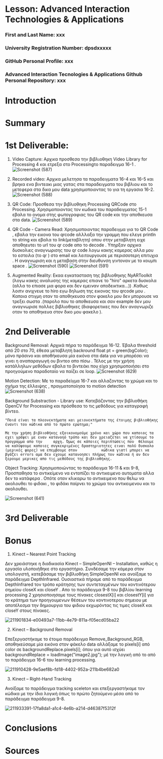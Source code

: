 # Lesson: Advanced Interaction Technologies & Applications

### First and Last Name: xxx
### University Registration Number: dpsdxxxxx
### GitHub Personal Profile: xxx
### Advanced Interaction Tecnologies & Applications Github Personal Repository: xxx

# Introduction

# Summary


# 1st Deliverable:
  1. Video Capture:
    Αρχικα προσθεσα την βιβλιοθηκη Video Library for Processing 4 και  ετρεξα στο Processingτο παραδειγμα 16-1 .
   ![Screenshot (587)](https://user-images.githubusercontent.com/117392255/200139514-c999adb5-32b6-497f-860d-716c92cc8fa2.png)

   
  2. Recorded video:
    Αρχικα μελετησα τα παραδειγματα 16-4 και 16-5 και βρηκα ενα βιντεακι μιας γατας στα παραδειγματα του βιβλιου και το μετεφερα στα δικα μου data χρησιμοποιοντας το για τη εργασια 16-2.
    ![Screenshot (588)](https://user-images.githubusercontent.com/117392255/200139614-b771b552-1f7c-4685-aa0e-75db8d1b9b93.png)

    
  3. QR Code: 
    Προσθεσα την βιβλιοθηκη Processing QRCode στο Processing. Χρησιμοποιοντας τον κωδικα του παραδειγματος 15-1 εβαλα το ονομα στης φωτογραφιας του QR code και την αποθκευσα στα data.
    ![Screenshot (589)](https://user-images.githubusercontent.com/117392255/200139617-60f1d7f6-ac75-4a95-8c60-1b6cbbc60f1b.png)

    
  4. QR Code - Camera Read:
    Χρησιμοποιοντας παραδειγμα για το QR Code , εβαλα την εικονα του qrcode αλλλαξα την γραμμη που ελεγε println το string και εβαλα το link(μεταβλητη) οπου στην μεταβλητη ειχε αποθηευτει το url του qr code απο το decode . Υπηρξαν αρχικα δυσκολιες αναγνωρισης του qr code λογω κακης καμερας αλλα μου το εστειλα (το qr ) στο email και λειτουργουσε με περισσοτερη επιτυχια . Η αναγνωριση και η μεταβαση στην διευθυνση γιντοναν με το κουμπι space .
    ![Screenshot (590)](https://user-images.githubusercontent.com/117392255/200139623-05bdf8d7-c4c5-4441-bed5-16fb9ced14b0.png)
    ![Screenshot (591)](https://user-images.githubusercontent.com/117392255/200139635-4d7c8ae2-95da-4f54-917c-0321f173d398.png)

    
  5. Augmented Reality:
    Εκαα εγκατασταση της βιβλιοθηκης NyARToolkit (λογω κακης αναλυσης της καμερας επιανε το "hiro" αρκετα δυσκολα (αλλα το επιασε μια φορα και δεν εμειναν αποδεικτικα...)) .Καθως λοιπν ανιχνευε το hiro εγω δηλωση της εικονας του qrcode μου . Καποια στιγμη οταν το αποθηκευσα στον φακελο μου δεν μπορουσε να τρεξει σωστα .(παρολο που το αποθκευσα και σαν example δεν μου αναγνωρισε πολλες βιβλιοθηκες (διαφορετικες που δεν αναγνωριζε οταν το αποθηκευα στον δικο μου φακελο ).
    
   


# 2nd Deliverable

  Background Removal:
    Αρχικά πήρα το παράδειγμα 16-12. Έβαλα threshold από 20 στο 70, έθεσα μεταβλητή backround float pt = green(bgColor); μόνο πράσινο και αποθήκευσα μία εικόνα     στα data για να μπορέσει να γινει η αναπαραγωγή ου βιντεο απο πίσω . Τέλος με την χρήση κατάλληλων μεθόδων εβαλα το βιντεάκι που είχα χρησιμοποιήσει στο       προηγούμενο παραδοταίο να παίζει σε loop.
    ![Screenshot (629)](https://user-images.githubusercontent.com/117392255/208467044-895eaf40-e3e3-4819-8521-200748dc526b.png)  
    
  Motion Detection:
    Με το παραδείγμα 16-7 και αλλαζοντας το χρώμα και το σχήμα της έλλειψης , πραγματοποίησα το motion detection
    ![Screenshot (638)](https://user-images.githubusercontent.com/117392255/208469372-57b4fc10-647c-45ba-9e55-efd7c319a698.png)
    
  Background Substraction - Library use:
    Κατεβάζοντας την βιβλιοθήκη OpenCV for Processing και πρόσθεσα το τις μεθόδους για καταγραφή βίντεο.

    "Ποιά είναι τα πλεονεκτήματα και μειονεκτήματα της έτοιμης βιβλιοθήκης έναντι του κώδικα από το πρώτο ερώτημα;"

    Με την χρήση βιβλιοθήκης εξοικονομούμε χρόνο και χώρο που καποιος τα εχει γράψει με εναν κατανοηό τρόπο και δεν χρειαζεται να χτίσουμε το προγραμμα απο την     αρχη. Όμως σε κάποιες περιπτώσεις που  θέλουμε να καλύψουμε καποιες συγκεκριμένες δραστηριοτητες ειναι πολύ δυσκολο (μερικές φορες) να επεμβουμε στον           κώδικα γιατί μπορει να βγάζει errors αμα δεν εχουμε κατανοησει πλήρως τον κώδικα ή αν δεν ξερουμε μερικες απο τις μεθόδους της βιβλιοθήκης.

  Object Tracking:
    Χρησιμοποιώντας το παράδειγμα 16-11 & και 9-8, Προσπαθησα το αντικείμενο να εντοπίζει το αντικειμενο αυτοματα αλλα δεν το κατάφερα . Οπότε οταν κλικαρω το    αντικειμενο που θελω να ακολουθει το φιδακι , το φιδάκι παίρνει το χρώμα του αντικειμενου και το ακολουθει.    

   ![Screenshot (641)](https://user-images.githubusercontent.com/117392255/208473200-d3fcb7cf-d8d6-4052-8e67-01640c05d49d.png)


# 3rd Deliverable 


# Bonus 
1. Kinect – Nearest Point Tracking

  Δεν χρειάστηκε η διαδικασία Kinect – SimpleOpenNI – Installation, καθώς η εργασία υλοποιήθηκε στο εργαστήριο. Συνδέσαμε την κάμερα στον υπολογιστή, κατεβάσαμε την βιβλιοθήκη SimpleOpenNI και ανοίξαμε το παράδειγμα DepthInfrared. Ουσιαστικά πήραμε από το παράδειγμα DepthInfrared τον τρόπο κράτησης των συντεταγμένων του κοντινότερου σημείου closeX και closeY . Aπο το παράδειγμα 9-8 του βιβλίου learning processing 2 χρησιοποιησαμε τους πίνακες closestX[i] και closestY[i] για το κράτημα των προηγουμενων θέσεων του κοντινοτερου σημειου με αποτέλεσμα την δημιουργια του φιδιου εκχωρόντας τις τιμες closeX και closeY στους πίνακες.
  
  ![211901834-e00493a7-11bb-4e79-811a-f05ecd05ba22](https://user-images.githubusercontent.com/117392255/211940521-a5377dee-efe7-4ca1-99dc-bd0934869bfb.png)

  
  2. Kinect – Background Removal
  

Eπεξεργαστήκαμε το έτοιμο παράδειγμα Remove_Background_RGB, αποθηκεύσαμε μία εικόνα στον φάκελο data αλλάξαμε το pixels[i] από color σε backgroundReplace.pixels[i]; όπου για αυτό ισχύει backgroundReplace = loadImage("image2.jpg"); μέ την λογική από το από το παράδειγμα 16-6 του learning processing.

![211910428-9e5aef8b-fd18-4402-952a-211b4be682a0](https://user-images.githubusercontent.com/117392255/211940579-e3dcd587-84af-4492-9c8c-e5b5bee828fb.png)


3. Kinect – Right-Hand Tracking


Ανοίξαμε το παράδειγμα tracking sceleton και επεξεργαστήκαμε τον κώδικα με την ίδια λογική όπως το πρώτο ζητούμενο μέσα από το παράδειγμα παράδειγμα 9-8.

![211933391-17fa8da1-a1c4-4e6b-a214-d46387f5312f](https://user-images.githubusercontent.com/117392255/211940595-6fe67950-e741-4f41-b8cc-316fcae19c11.png)



# Conclusions


# Sources
